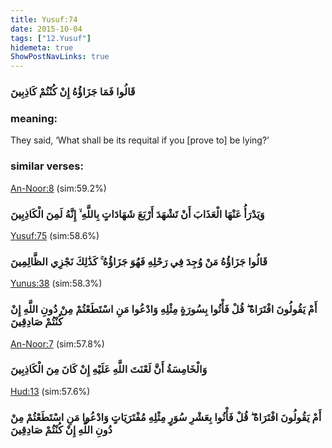 ```yaml
---
title: Yusuf:74
date: 2015-10-04
tags: ["12.Yusuf"]
hidemeta: true 
ShowPostNavLinks: true 
---
```

### قَالُوا فَمَا جَزَاؤُهُ إِنْ كُنْتُمْ كَاذِبِينَ
### meaning: 
They said, ‘What shall be its requital if you [prove to] be lying?’
### similar verses: 

[An-Noor:8](/24/8) (sim:59.2%)

### وَيَدْرَأُ عَنْهَا الْعَذَابَ أَنْ تَشْهَدَ أَرْبَعَ شَهَادَاتٍ بِاللَّهِ ۙ إِنَّهُ لَمِنَ الْكَاذِبِينَ

[Yusuf:75](/12/75) (sim:58.6%)

### قَالُوا جَزَاؤُهُ مَنْ وُجِدَ فِي رَحْلِهِ فَهُوَ جَزَاؤُهُ ۚ كَذَٰلِكَ نَجْزِي الظَّالِمِينَ

[Yunus:38](/10/38) (sim:58.3%)

### أَمْ يَقُولُونَ افْتَرَاهُ ۖ قُلْ فَأْتُوا بِسُورَةٍ مِثْلِهِ وَادْعُوا مَنِ اسْتَطَعْتُمْ مِنْ دُونِ اللَّهِ إِنْ كُنْتُمْ صَادِقِينَ

[An-Noor:7](/24/7) (sim:57.8%)

### وَالْخَامِسَةُ أَنَّ لَعْنَتَ اللَّهِ عَلَيْهِ إِنْ كَانَ مِنَ الْكَاذِبِينَ

[Hud:13](/11/13) (sim:57.6%)

### أَمْ يَقُولُونَ افْتَرَاهُ ۖ قُلْ فَأْتُوا بِعَشْرِ سُوَرٍ مِثْلِهِ مُفْتَرَيَاتٍ وَادْعُوا مَنِ اسْتَطَعْتُمْ مِنْ دُونِ اللَّهِ إِنْ كُنْتُمْ صَادِقِينَ
